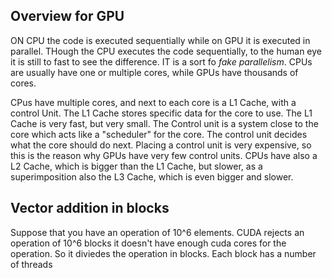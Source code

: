 ## Overview for GPU 

ON CPU the code is executed sequentially while on GPU it is executed in parallel. THough the CPU executes the code sequentially, to the human eye it is still to fast to see the difference. IT is a sort fo *fake parallelism*. CPUs are usually have one or multiple cores, while GPUs have thousands of cores. 

CPus have multiple cores, and next to each core is a L1 Cache, with a control Unit. The L1 Cache stores specific data for the core to use. The L1 Cache is very fast, but very small. The Control unit is a system close to the core which acts like a "scheduler" for the core. The control unit decides what the core should do next. Placing a control unit is very expensive, so this is the reason why GPUs have very few control units. CPUs have also a L2 Cache, which is bigger than the L1 Cache, but slower, as a superimposition also the L3 Cache, which is even bigger and slower.  

## Vector addition in blocks

Suppose that you have an operation of 10^6 elements. CUDA rejects an operation of 10^6 blocks it doesn't have enough cuda cores for the operation. So it diviedes the operation in blocks. Each block has a number of threads